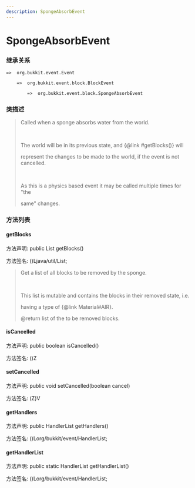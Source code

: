 ```yaml
---
description: SpongeAbsorbEvent
---
```


# SpongeAbsorbEvent

### 继承关系

    =>  org.bukkit.event.Event

        =>  org.bukkit.event.block.BlockEvent

            =>  org.bukkit.event.block.SpongeAbsorbEvent

### 类描述

> Called when a sponge absorbs water from the world.
>
> <br>
>
> The world will be in its previous state, and {@link #getBlocks()} will
>
> represent the changes to be made to the world, if the event is not cancelled.
>
> <br>
>
> As this is a physics based event it may be called multiple times for "the
>
> same" changes.

### 方法列表

#### getBlocks

方法声明: public List<BlockState> getBlocks()

方法签名: ()Ljava/util/List;

> Get a list of all blocks to be removed by the sponge.
>
> <br>
>
> This list is mutable and contains the blocks in their removed state, i.e.
>
> having a type of {@link Material#AIR}.
>
> @return list of the to be removed blocks.

#### isCancelled

方法声明: public boolean isCancelled()

方法签名: ()Z

#### setCancelled

方法声明: public void setCancelled(boolean cancel)

方法签名: (Z)V

#### getHandlers

方法声明: public HandlerList getHandlers()

方法签名: ()Lorg/bukkit/event/HandlerList;

#### getHandlerList

方法声明: public static HandlerList getHandlerList()

方法签名: ()Lorg/bukkit/event/HandlerList;
